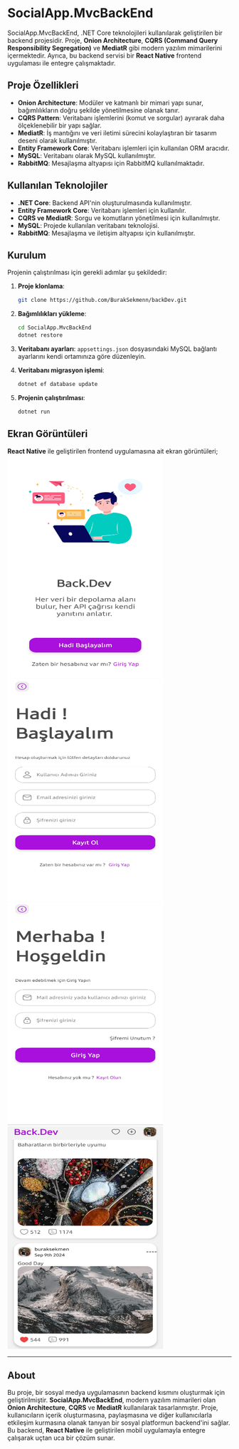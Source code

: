 
# SocialApp.MvcBackEnd

SocialApp.MvcBackEnd, .NET Core teknolojileri kullanılarak geliştirilen bir backend projesidir. Proje, **Onion Architecture**, **CQRS (Command Query Responsibility Segregation)** ve **MediatR** gibi modern yazılım mimarilerini içermektedir. Ayrıca, bu backend servisi bir **React Native** frontend uygulaması ile entegre çalışmaktadır.

## Proje Özellikleri

- **Onion Architecture**: Modüler ve katmanlı bir mimari yapı sunar, bağımlılıkların doğru şekilde yönetilmesine olanak tanır.
- **CQRS Pattern**: Veritabanı işlemlerini (komut ve sorgular) ayırarak daha ölçeklenebilir bir yapı sağlar.
- **MediatR**: İş mantığını ve veri iletimi sürecini kolaylaştıran bir tasarım deseni olarak kullanılmıştır.
- **Entity Framework Core**: Veritabanı işlemleri için kullanılan ORM aracıdır.
- **MySQL**: Veritabanı olarak MySQL kullanılmıştır.
- **RabbitMQ**: Mesajlaşma altyapısı için RabbitMQ kullanılmaktadır.

## Kullanılan Teknolojiler

- **.NET Core**: Backend API'nin oluşturulmasında kullanılmıştır.
- **Entity Framework Core**: Veritabanı işlemleri için kullanılır.
- **CQRS ve MediatR**: Sorgu ve komutların yönetilmesi için kullanılmıştır.
- **MySQL**: Projede kullanılan veritabanı teknolojisi.
- **RabbitMQ**: Mesajlaşma ve iletişim altyapısı için kullanılmıştır.

## Kurulum

Projenin çalıştırılması için gerekli adımlar şu şekildedir:

1. **Proje klonlama**: 
    ```bash
    git clone https://github.com/BurakSekmenn/backDev.git
    ```

2. **Bağımlılıkları yükleme**:
    ```bash
    cd SocialApp.MvcBackEnd
    dotnet restore
    ```

3. **Veritabanı ayarları**: `appsettings.json` dosyasındaki MySQL bağlantı ayarlarını kendi ortamınıza göre düzenleyin.

4. **Veritabanı migrasyon işlemi**:
    ```bash
    dotnet ef database update
    ```

5. **Projenin çalıştırılması**:
    ```bash
    dotnet run
    ```

## Ekran Görüntüleri

**React Native** ile geliştirilen frontend uygulamasına ait ekran görüntüleri;
<br>
<img src="screenshots/1.jpg" alt="Ana Sayfa" width="350" height="500">
<img src="screenshots/2.jpg" alt="Kayıt" width="350" height="500">
<img src="screenshots/3.jpg" alt="Login" width="350" height="500">
<img src="screenshots/6.jpg" alt="Ana Sayfa" width="350" height="500">

---

## About

Bu proje, bir sosyal medya uygulamasının backend kısmını oluşturmak için geliştirilmiştir. **SocialApp.MvcBackEnd**, modern yazılım mimarileri olan **Onion Architecture**, **CQRS** ve **MediatR** kullanılarak tasarlanmıştır. Proje, kullanıcıların içerik oluşturmasına, paylaşmasına ve diğer kullanıcılarla etkileşim kurmasına olanak tanıyan bir sosyal platformun backend'ini sağlar. Bu backend, **React Native** ile geliştirilen mobil uygulamayla entegre çalışarak uçtan uca bir çözüm sunar.
